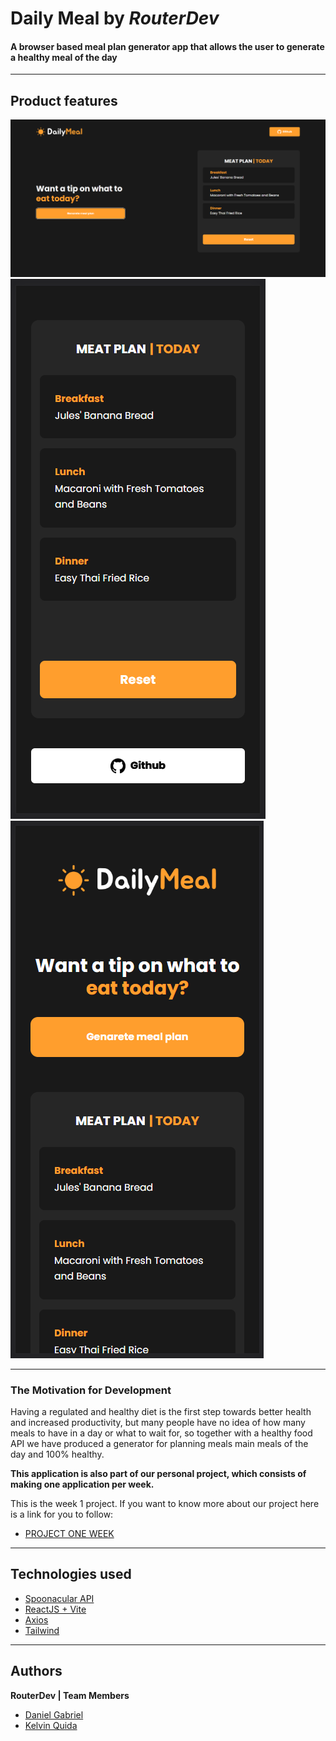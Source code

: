 # Daily Meal by _RouterDev_

#### **A browser based meal plan generator app** that allows the user to generate a healthy meal of the day

---

## Product features

![Web Version](FrontEnd/src/assets/Homepage.png)
![Mobile Version](FrontEnd/src/assets/Mobile%20Bottom.png)![Mobile Version2](FrontEnd/src/assets/Mobile%20Top.png)

---

### The Motivation for Development

Having a regulated and healthy diet is the first step towards better health and increased productivity, but many people have no idea of ​​how many meals to have in a day or what to wait for, so together with a healthy food API we have produced a generator for planning meals main meals of the day and 100% healthy.

**This application is also part of our personal project, which consists of making one application per week.**

This is the week 1 project. If you want to know more about our project here is a link for you to follow:

- [PROJECT ONE WEEK](https://github.com/aquiname)

---

## Technologies used

- [Spoonacular API](https://spoonacular.com/)
- [ReactJS + Vite](https://vitejs.dev/)
- [Axios](https://axios-http.com/)
- [Tailwind](https://tailwindcss.com/)

---

## Authors

**RouterDev | Team Members**

- [Daniel Gabriel](https://github.com/revogabe)
- [Kelvin Quida](https://github.com/kazz2433)
